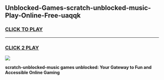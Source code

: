 
## Unblocked-Games-scratch-unblocked-music-Play-Online-Free-uaqqk
<h3>
<a href="https://premium76.site?title=scratch-unblocked-music&ref=26A">CLICK TO PLAY</a></h3>
<hr>

<h3>
<a href="https://premium76.site?title=scratch-unblocked-music&ref=26A">CLICK 2 PLAY</a>
  
</h3>

<a href="https://premium76.site?title=scratch-unblocked-music&ref=26A"><img src="https://clearcache.store/games.png"></a>


**scratch-unblocked-music games unblocked: Your Gateway to Fun and Accessible Online Gaming**
